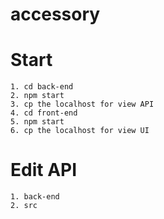# accessory

# Start 
```
1. cd back-end
2. npm start
3. cp the localhost for view API
4. cd front-end 
5. npm start
6. cp the localhost for view UI
```

# Edit API
```
1. back-end
2. src
```
